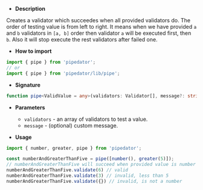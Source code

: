 - **Description**

Creates a validator which succeedes when all provided validators do. The order of testing value is from left to right.
It means when we have provided `a` and `b` validators in `[a, b]` order then validator `a` will be executed first, then `b`.
Also it will stop execute the rest validators after failed one.

- **How to import**

```typescript
import { pipe } from 'pipedator';
// or
import { pipe } from 'pipedator/lib/pipe';

```
- **Signature**

```typescript
function pipe<ValidValue = any>(validators: Validator[], message?: string): Validator<ValidValue>;
```
- **Parameters**

  - `validators` - an array of validators to test a value.
  - `message` - (optional) custom message.

- **Usage**

```typescript
import { number, greater, pipe } from 'pipedator';

const numberAndGreaterThanFive = pipe([number(), greater(5)]);
// numberAndGreaterThanFive will succeed when provided value is number and is greater then 5:
numberAndGreaterThanFive.validate(6) // valid
numberAndGreaterThanFive.validate(3) // invalid, less than 5
numberAndGreaterThanFive.validate({}) // invalid, is not a number
```